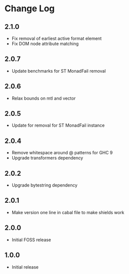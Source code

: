 # Change Log

## 2.1.0

* Fix removal of earliest active format element
* Fix DOM node attribute matching

## 2.0.7

* Update benchmarks for ST MonadFail removal

## 2.0.6

* Relax bounds on mtl and vector

## 2.0.5

* Update for removal for ST MonadFail instance

## 2.0.4

* Remove whitespace around @ patterns for GHC 9
* Upgrade transformers dependency

## 2.0.2

* Upgrade bytestring dependency

## 2.0.1

* Make version one line in cabal file to make shields work

## 2.0.0

* Initial FOSS release

## 1.0.0

* Initial release
